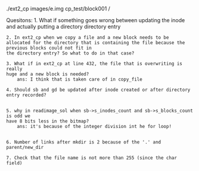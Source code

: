 ./ext2_cp images/e.img  cp_test/block001  /


Quesitons:
    1. What if something goes wrong between updating the inode and actually putting a directory directory entry

    2. In ext2_cp when we copy a file and a new block needs to be allocated for the directory that is containing the file because the previous blocks could not fit in
    the directory entry? So what to do in that case?

    3. What if in ext2_cp at line 432, the file that is overwriting is really
    huge and a new block is needed?
        ans: I think that is taken care of in copy_file

    4. Should sb and gd be updated after inode created or after directory entry recorded?


    5. why in readimage_sol when sb->s_inodes_count and sb->s_blocks_count is odd we
    have 8 bits less in the bitmap?
        ans: it's because of the integer division int he for loop!


    6. Number of links after mkdir is 2 because of the '.' and parent/new_dir

    7. Check that the file name is not more than 255 (since the char field)
